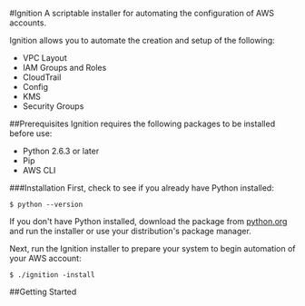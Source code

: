 #Ignition
A scriptable installer for automating the configuration of AWS accounts.

Ignition allows you to automate the creation and setup of the following:

* VPC Layout
* IAM Groups and Roles
* CloudTrail
* Config
* KMS
* Security Groups

##Prerequisites
Ignition requires the following packages to be installed before use:

* Python 2.6.3 or later
* Pip
* AWS CLI

###Installation
First, check to see if you already have Python installed:
	
	$ python --version
	
If you don't have Python installed, download the package from [python.org](https://www.python.org/downloads/) and run the installer or use your distribution's package manager.

Next, run the Ignition installer to prepare your system to begin automation of your AWS account:

	$ ./ignition -install

##Getting Started
